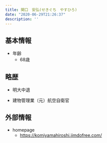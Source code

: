 ```yaml
---
title: 関口　安弘(せきぐち　やすひろ)
date: "2020-06-29T21:26:37"
description: ''
---
```


## 基本情報

* 年齢
  * 68歳

## 略歴

* 明大中退

* 建物管理業（元）航空自衛官


## 外部情報

* homepage
  * https://komiyamahiroshi.jimdofree.com/



